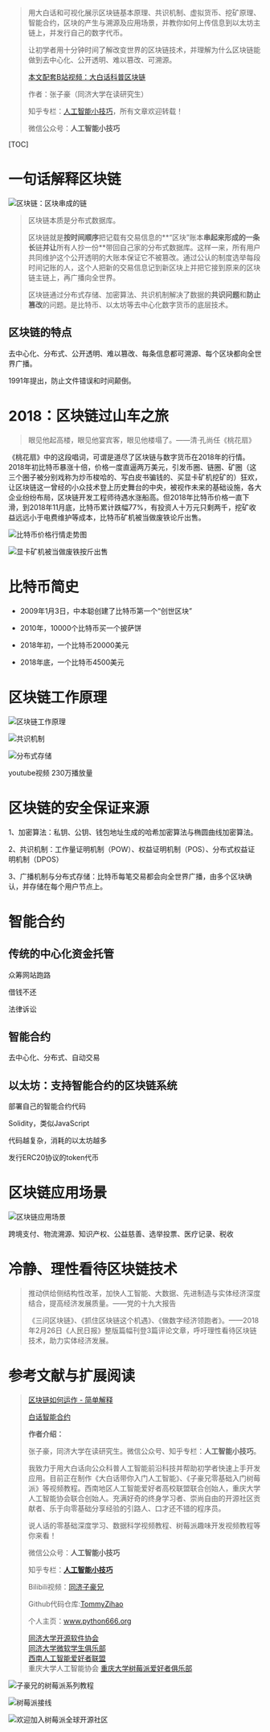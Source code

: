 > 用大白话和可视化展示区块链基本原理、共识机制、虚拟货币、挖矿原理、智能合约，区块的产生与溯源及应用场景，并教你如何上传信息到以太坊主链上，并发行自己的数字代币。
>
> 让初学者用十分钟时间了解改变世界的区块链技术，并理解为什么区块链能做到去中心化、公开透明、难以篡改、可溯源。
>
> [本文配套B站视频：大白话科普区块链](https://space.bilibili.com/1900783/#/)   
>
> 作者：张子豪（同济大学在读研究生）   
>
> 知乎专栏：[人工智能小技巧](https://zhuanlan.zhihu.com/c_1032626015746502656)，所有文章欢迎转载！  
>
> 微信公众号：**人工智能小技巧**  

[TOC]

# 一句话解释区块链

![区块链：区块串成的链](https://upload-images.jianshu.io/upload_images/13714448-df0d3401921c31ac.png?imageMogr2/auto-orient/strip%7CimageView2/2/w/1240)

> 区块链本质是分布式数据库。
>
> 区块链就是**按时间顺序**把记载有交易信息的**“区块”账本**串起来形成的一条长**链**并让**所有人抄一份**带回自己家的分布式数据库。这样一来，所有用户共同维护这个公开透明的大账本保证它不被篡改。通过公认的制度选举每段时间记账的人，这个人把新的交易信息记到新区块上并把它接到原来的区块链主链上，再广播向全世界。
>
> 区块链通过分布式存储、加密算法、共识机制解决了数据的**共识问题**和**防止篡改**的问题。是比特币、以太坊等去中心化数字货币的底层技术。

## 区块链的特点

去中心化、分布式、公开透明、难以篡改、每条信息都可溯源、每个区块都向全世界广播。

1991年提出，防止文件错误和时间颠倒。



# 2018：区块链过山车之旅

> 眼见他起高楼，眼见他宴宾客，眼见他楼塌了。——清·孔尚任《桃花扇》

《桃花扇》中的这段唱词，可谓是道尽了区块链与数字货币在2018年的行情。2018年初比特币暴涨十倍，价格一度直逼两万美元，引发币圈、链圈、矿圈（这三个圈子被分别戏称为炒币梭哈的、写白皮书骗钱的、买显卡矿机挖矿的）狂欢，让区块链这一曾经的小众技术登上历史舞台的中央，被视作未来的基础设施，各大企业纷纷布局，区块链开发工程师待遇水涨船高。但2018年比特币价格一直下滑，到2018年11月底，比特币累计跌幅77%，有投资人十万元只剩两千，挖矿收益远远小于电费维护等成本，比特币矿机被当做废铁论斤出售。

![比特币价格行情走势图](https://upload-images.jianshu.io/upload_images/13714448-4f60674f3c9b14c4.png?imageMogr2/auto-orient/strip%7CimageView2/2/w/1240)

![显卡矿机被当做废铁按斤出售](https://upload-images.jianshu.io/upload_images/13714448-fdbce1d69ce51e92.png?imageMogr2/auto-orient/strip%7CimageView2/2/w/1240)

# 比特币简史

- 2009年1月3日，中本聪创建了比特币第一个“创世区块”

- 2010年，10000个比特币买一个披萨饼

- 2018年初，一个比特币20000美元

- 2018年底，一个比特币4500美元



#  区块链工作原理





![区块链工作原理](https://upload-images.jianshu.io/upload_images/13714448-b0658636ccb68a79.png?imageMogr2/auto-orient/strip%7CimageView2/2/w/1240)



![共识机制](https://upload-images.jianshu.io/upload_images/13714448-e9235ba853ce5924.png?imageMogr2/auto-orient/strip%7CimageView2/2/w/1240)



![分布式存储](https://upload-images.jianshu.io/upload_images/13714448-787a5d5f8898c3da.png?imageMogr2/auto-orient/strip%7CimageView2/2/w/1240)

youtube视频  230万播放量

# 区块链的安全保证来源

1、加密算法：私钥、公钥、钱包地址生成的哈希加密算法与椭圆曲线加密算法。

2、共识机制：工作量证明机制（POW）、权益证明机制（POS）、分布式权益证明机制（DPOS）

3、广播机制与分布式存储：比特币每笔交易都会向全世界广播，由多个区块确认，并存储在每个用户节点上。

# 智能合约

## 传统的中心化资金托管

众筹网站跑路

借钱不还

法律诉讼



## 智能合约

去中心化、分布式、自动交易

## 以太坊：支持智能合约的区块链系统

部署自己的智能合约代码

Solidity，类似JavaScript

代码越复杂，消耗的以太坊越多

发行ERC20协议的token代币

# 区块链应用场景

![区块链应用场景](https://upload-images.jianshu.io/upload_images/13714448-0c7a45ea30d91dc5.png?imageMogr2/auto-orient/strip%7CimageView2/2/w/1240)

跨境支付、物流溯源、知识产权、公益慈善、选举投票、医疗记录、税收



# 冷静、理性看待区块链技术

> 推动供给侧结构性改革，加快人工智能、大数据、先进制造与实体经济深度结合，提高经济发展质量。——党的十九大报告
>
> 《三问区块链》、《抓住区块链这个机遇》、《做数字经济领跑者》。——2018年2月26日《人民日报》整版篇幅刊登3篇评论文章，呼吁理性看待区块链技术，助力实体经济发展。





# 参考文献与扩展阅读

> [区块链如何运作 - 简单解释](https://www.youtube.com/watch?v=SSo_EIwHSd4&pbjreload=10)      
>
> [白话智能合约](https://www.youtube.com/watch?v=ZE2HxTmxfrI)      
>
> []()    
>
> []()     
>
> []()    
>
> []()    
>
> []()     
>
> []()     
>
> []()     
>
> []()     
>
> **作者介绍：**
>
> 张子豪，同济大学在读研究生。微信公众号、知乎专栏：**人工智能小技巧**。
>
> 我致力于用大白话向公众科普人工智能前沿科技并帮助初学者快速上手开发应用。目前正在制作《大白话带你入门人工智能》、《子豪兄零基础入门树莓派》等视频教程。西南地区人工智能爱好者高校联盟联合创始人，重庆大学人工智能协会联合创始人。充满好奇的终身学习者、崇尚自由的开源社区贡献者、乐于向零基础分享经验的引路人、口才还不错的程序员。
>
> 说人话的零基础深度学习、数据科学视频教程、树莓派趣味开发视频教程等你来看！
>
> 微信公众号：**人工智能小技巧**   
>
> 知乎专栏：[**人工智能小技巧**](https://zhuanlan.zhihu.com/c_1032626015746502656)
>
> Bilibili视频：[同济子豪兄](https://space.bilibili.com/1900783/#/)  
>
> Github代码仓库:[TommyZihao](https://github.com/TommyZihao)      
>
> 个人主页：www.python666.org    
>
> [同济大学开源软件协会](https://mirrors.tongji.edu.cn/)     
> [同济大学微软学生俱乐部](https://baike.baidu.com/item/%E5%90%8C%E6%B5%8E%E5%BE%AE%E8%BD%AF%E6%8A%80%E6%9C%AF%E4%BF%B1%E4%B9%90%E9%83%A8/2952664)  
> [西南人工智能爱好者联盟](http://www.qingxzd.com/front/article/cms/545850)   
> 重庆大学人工智能协会
> [重庆大学树莓派爱好者俱乐部](www.maxoyed.com)      



![子豪兄的树莓派系列教程](https://upload-images.jianshu.io/upload_images/13714448-bc64c10051174fde.png?imageMogr2/auto-orient/strip%7CimageView2/2/w/1240)

![树莓派接线](https://upload-images.jianshu.io/upload_images/13714448-d706c8c62aa45125.gif?imageMogr2/auto-orient/strip%7CimageView2/2/w/842/format/webp)

![欢迎加入树莓派全球开源社区](https://upload-images.jianshu.io/upload_images/13714448-9413183a2d79c2a8.png?imageMogr2/auto-orient/strip%7CimageView2/2/w/1240)
